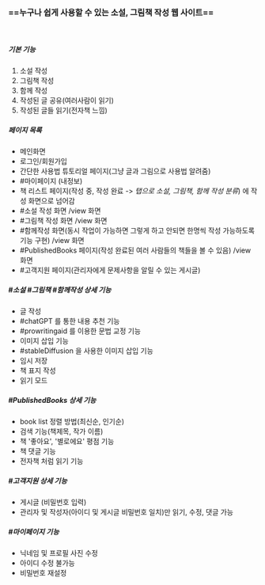 
### ==누구나 쉽게 사용할 수 있는 소설, 그림책 작성 웹 사이트==

<br>

##### 기본 기능
1. 소설 작성
2. 그림책 작성
3. 함께 작성
4. 작성된 글 공유(여러사람이 읽기)
5. 작성된 글들 읽기(전자책 느낌)

##### 페이지 목록
- 메인화면
- 로그인/회원가입
- 간단한 사용법 튜토리얼 페이지(그냥 글과 그림으로 사용법 알려줌)
- #마이페이지 (내정보)
- 책 리스트 페이지(작성 중, 작성 완료 -> _탭으로 소설, 그림책, 함께 작성 분류_) 에 작성 화면으로 넘어감
- #소설 작성 화면 /view 화면
- #그림책 작성 화면 /view 화면
- #함께작성 화면(동시 작업이 가능하면 그렇게 하고 안되면 한명씩 작성 가능하도록 기능 구현) /view 화면
- #PublishedBooks 페이지(작성 완료된 여러 사람들의 책들을 볼 수 있음) /view 화면
- #고객지원 페이지(관리자에게 문제사항을 알릴 수 있는 게시글)

##### #소설 #그림책 #함께작성 상세 기능
- 글 작성
- #chatGPT 를 통한 내용 추천 기능
- #prowritingaid 를 이용한 문법 교정 기능 
- 이미지 삽입 기능
- #stableDiffusion 을 사용한 이미지 삽입 기능
- 임시 저장
- 책 표지 작성
- 읽기 모드

##### #PublishedBooks 상세 기능
- book list 정렬 방법(최신순, 인기순)
- 검색 기능(책제목, 작가 이름)
- 책 '좋아요', '별로에요' 평점 기능
- 책 댓글 기능
- 전자책 처럼 읽기 기능

##### #고객지원 상세 기능
- 게시글 (비밀번호 입력)
- 관리자 및 작성자(아이디 및 게시글 비밀번호 일치)만 읽기, 수정, 댓글 가능

##### #마이페이지 기능
- 닉네임 및 프로필 사진 수정
- 아이디 수정 불가능
- 비밀번호 재설정